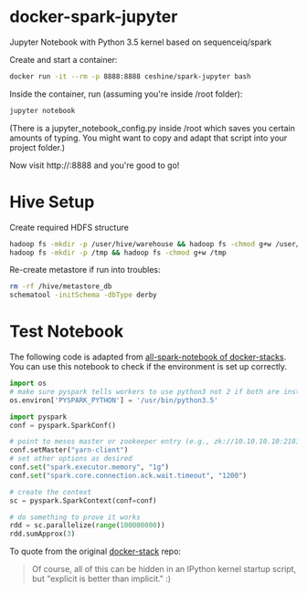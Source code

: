 # docker-spark-jupyter
Jupyter Notebook with Python 3.5 kernel based on sequenceiq/spark

Create and start a container:

```bash
docker run -it --rm -p 8888:8888 ceshine/spark-jupyter bash
```

Inside the container, run (assuming you're inside /root folder):

```bash
jupyter notebook
```

(There is a jupyter_notebook_config.py inside /root which saves you certain amounts of typing. You might want to copy and adapt that script into your project folder.)

Now visit http://<your docker container ip>:8888 and you're good to go!

# Hive Setup

Create required HDFS structure

```Bash
hadoop fs -mkdir -p /user/hive/warehouse && hadoop fs -chmod g+w /user/hive/warehouse
hadoop fs -mkdir -p /tmp && hadoop fs -chmod g+w /tmp
```

Re-create metastore if run into troubles:

```Bash
rm -rf /hive/metastore_db
schematool -initSchema -dbType derby
```

# Test Notebook

The following code is adapted from [all-spark-notebook of docker-stacks](https://github.com/jupyter/docker-stacks/tree/master/all-spark-notebook). You can use this notebook to check if the environment is set up correctly.

```Python
import os
# make sure pyspark tells workers to use python3 not 2 if both are installed
os.environ['PYSPARK_PYTHON'] = '/usr/bin/python3.5'

import pyspark
conf = pyspark.SparkConf()

# point to mesos master or zookeeper entry (e.g., zk://10.10.10.10:2181/mesos)
conf.setMaster("yarn-client")
# set other options as desired
conf.set("spark.executor.memory", "1g")
conf.set("spark.core.connection.ack.wait.timeout", "1200")

# create the context
sc = pyspark.SparkContext(conf=conf)

# do something to prove it works
rdd = sc.parallelize(range(100000000))
rdd.sumApprox(3)
```

To quote from the original [docker-stack](https://github.com/jupyter/docker-stacks/tree/master/all-spark-notebook) repo:
> Of course, all of this can be hidden in an IPython kernel startup script, but "explicit is better than implicit." :)
